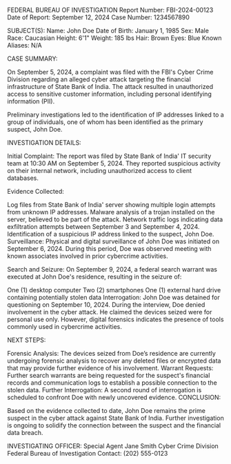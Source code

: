 FEDERAL BUREAU OF INVESTIGATION
Report Number: FBI-2024-00123
Date of Report: September 12, 2024
Case Number: 1234567890

SUBJECT(S):
Name: John Doe
Date of Birth: January 1, 1985
Sex: Male
Race: Caucasian
Height: 6'1"
Weight: 185 lbs
Hair: Brown
Eyes: Blue
Known Aliases: N/A

CASE SUMMARY:

On September 5, 2024, a complaint was filed with the FBI's Cyber Crime Division regarding an alleged cyber attack targeting the financial infrastructure of State Bank of India. The attack resulted in unauthorized access to sensitive customer information, including personal identifying information (PII).

Preliminary investigations led to the identification of IP addresses linked to a group of individuals, one of whom has been identified as the primary suspect, John Doe.

INVESTIGATION DETAILS:

Initial Complaint:
The report was filed by State Bank of India' IT security team at 10:30 AM on September 5, 2024. They reported suspicious activity on their internal network, including unauthorized access to client databases.

Evidence Collected:

Log files from State Bank of India' server showing multiple login attempts from unknown IP addresses.
Malware analysis of a trojan installed on the server, believed to be part of the attack.
Network traffic logs indicating data exfiltration attempts between September 3 and September 4, 2024.
Identification of a suspicious IP address linked to the suspect, John Doe.
Surveillance:
Physical and digital surveillance of John Doe was initiated on September 6, 2024. During this period, Doe was observed meeting with known associates involved in prior cybercrime activities.

Search and Seizure:
On September 9, 2024, a federal search warrant was executed at John Doe's residence, resulting in the seizure of:

One (1) desktop computer
Two (2) smartphones
One (1) external hard drive containing potentially stolen data
Interrogation:
John Doe was detained for questioning on September 10, 2024. During the interview, Doe denied involvement in the cyber attack. He claimed the devices seized were for personal use only. However, digital forensics indicates the presence of tools commonly used in cybercrime activities.

NEXT STEPS:

Forensic Analysis: The devices seized from Doe’s residence are currently undergoing forensic analysis to recover any deleted files or encrypted data that may provide further evidence of his involvement.
Warrant Requests: Further search warrants are being requested for the suspect's financial records and communication logs to establish a possible connection to the stolen data.
Further Interrogation: A second round of interrogation is scheduled to confront Doe with newly uncovered evidence.
CONCLUSION:

Based on the evidence collected to date, John Doe remains the prime suspect in the cyber attack against State Bank of India. Further investigation is ongoing to solidify the connection between the suspect and the financial data breach.

INVESTIGATING OFFICER:
Special Agent Jane Smith
Cyber Crime Division
Federal Bureau of Investigation
Contact: (202) 555-0123